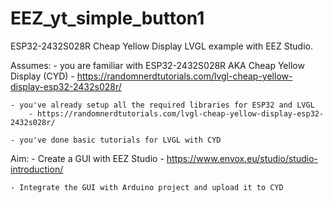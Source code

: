 # EEZ_yt_simple_button1
ESP32-2432S028R Cheap Yellow Display LVGL example with EEZ Studio.


Assumes:
	- you are familiar with ESP32-2432S028R AKA Cheap Yellow Display (CYD)
		- https://randomnerdtutorials.com/lvgl-cheap-yellow-display-esp32-2432s028r/
	
	- you've already setup all the required libraries for ESP32 and LVGL
		- https://randomnerdtutorials.com/lvgl-cheap-yellow-display-esp32-2432s028r/

	- you've done basic tutorials for LVGL with CYD

Aim: 
	- Create a GUI with EEZ Studio
		- https://www.envox.eu/studio/studio-introduction/
	
	- Integrate the GUI with Arduino project and upload it to CYD

